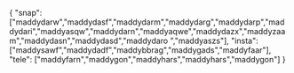 {
  "snap":  ["maddydarw","maddydasf","maddydarm","maddydarg","maddydarp","maddydari","maddyasqw","maddydarn","maddyaqwe","maddydazx","maddyzaam","maddydasn","maddydasd","maddydaro ","maddyaszs"],
  "insta": ["maddysawf","maddydadf","maddybbrag","maddygads","maddyfaar"],
  "tele":  ["maddyfarn","maddygon","maddyhars","maddyhars","maddygon"]
}
